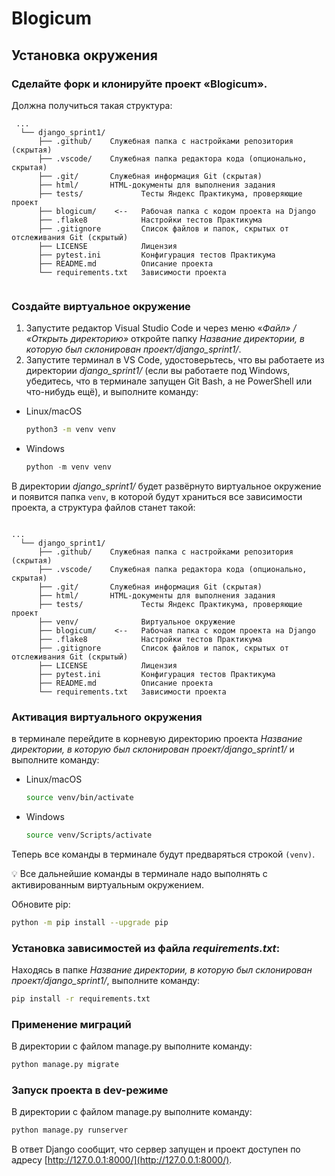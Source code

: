 # Blogicum

## Установка окружения 
### Сделайте форк и клонируйте проект «Blogicum».

Должна получиться такая структура:

```
 ...
  └── django_sprint1/
      ├── .github/    Служебная папка с настройками репозитория (скрытая)   
      ├── .vscode/    Служебная папка редактора кода (опционально, скрытая)
      ├── .git/       Служебная информация Git (скрытая)
      ├── html/       HTML-документы для выполнения задания
      ├── tests/             Тесты Яндекс Практикума, проверяющие проект
      ├── blogicum/    <--   Рабочая папка с кодом проекта на Django
      ├── .flake8            Настройки тестов Практикума     
      ├── .gitignore         Список файлов и папок, скрытых от отслеживания Git (скрытый) 
      ├── LICENSE            Лицензия   
      ├── pytest.ini         Конфигурация тестов Практикума
      ├── README.md          Описание проекта 
      └── requirements.txt   Зависимости проекта
 
```

### Создайте виртуальное окружение

1. Запустите редактор Visual Studio Code и через меню «*Файл» / «Открыть директорию»* откройте папку *Название директории, в которую был склонирован проект/django_sprint1/*. 
2. Запустите терминал в VS Code, удостоверьтесь, что вы работаете из директории *django_sprint1/* (если вы работаете под Windows, убедитесь, что в терминале запущен Git Bash, а не PowerShell или что-нибудь ещё), и выполните команду:
- Linux/macOS
    
    ```bash
    python3 -m venv venv
    ```
    
- Windows
    
    ```python
    python -m venv venv
    ```
   
В директории *django_sprint1/* будет развёрнуто виртуальное окружение и появится папка `venv`, в которой будут храниться все зависимости проекта, а структура файлов станет такой:

```

...
  └── django_sprint1/
      ├── .github/    Служебная папка с настройками репозитория (скрытая)   
      ├── .vscode/    Служебная папка редактора кода (опционально, скрытая)
      ├── .git/       Служебная информация Git (скрытая)
      ├── html/       HTML-документы для выполнения задания
      ├── tests/             Тесты Яндекс Практикума, проверяющие проект
      ├── venv/              Виртуальное окружение
      ├── blogicum/    <--   Рабочая папка с кодом проекта на Django
      ├── .flake8            Настройки тестов Практикума     
      ├── .gitignore         Список файлов и папок, скрытых от отслеживания Git (скрытый) 
      ├── LICENSE            Лицензия   
      ├── pytest.ini         Конфигурация тестов Практикума
      ├── README.md          Описание проекта 
      └── requirements.txt   Зависимости проекта
```

### Активация виртуального окружения
в терминале перейдите в корневую директорию проекта *Название директории, в которую был склонирован проект/django_sprint1/* и выполните команду:
- Linux/macOS
    
    ```bash
    source venv/bin/activate
    ```
    
- Windows
    
    ```bash
    source venv/Scripts/activate
    ```
    

Теперь все команды в терминале будут предваряться строкой `(venv)`.

💡 Все дальнейшие команды в терминале надо выполнять с активированным виртуальным окружением.

Обновите pip:

```bash
python -m pip install --upgrade pip
```

### Установка зависимостей из файла *requirements.txt*:
Находясь в папке *Название директории, в которую был склонирован проект/django_sprint1/*, выполните команду:

```bash
pip install -r requirements.txt
```

### Применение миграций

    
В директории с файлом manage.py выполните команду: 

```bash
python manage.py migrate
```

### Запуск проекта в dev-режиме

    
В директории с файлом manage.py выполните команду: 

```bash
python manage.py runserver
```

В ответ Django сообщит, что сервер запущен и проект доступен по адресу [http://127.0.0.1:8000/](http://127.0.0.1:8000/). 
